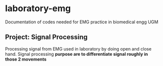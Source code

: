 # laboratory-emg
Documentation of codes needed for EMG practice in biomedical engg UGM
## Project: Signal Processing
Processing signal from EMG used in laboratory by doing open and close hand. Signal processing **purpose are to differentiate signal roughly in those 2 movements**
